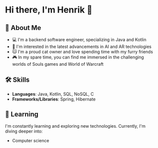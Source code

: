 # Hi there, I'm Henrik 👋

## 🚀 About Me
- 💻 I'm a backend software engineer, specializing in Java and Kotlin
- 🤖 I'm interested in the latest advancements in AI and AR technologies
- 🐱 I'm a proud cat owner and love spending time with my furry friends
- 🎮 In my spare time, you can find me immersed in the challenging worlds of Souls games and World of Warcraft

## 🛠️ Skills
- **Languages**: Java, Kotlin, SQL, NoSQL, C
- **Frameworks/Libraries**: Spring, Hibernate

## 🌱 Learning
I'm constantly learning and exploring new technologies. Currently, I'm diving deeper into:
- Computer science
